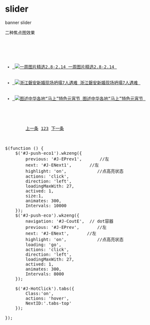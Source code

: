 slider
======

banner slider

二种焦点图效果
<pre>
<div class="eco sub-f5">
        <ul class="z-eco-list mt8 clear" id="J-push-eco" style="width: 960px; left: -320px;">
          <li class=""><a href="http://new.apdnews.com/photo/68798.html" title="一周图片精选2.8-2.14" target="_blank" class="hot-pic"> <img src="http://img.apdnews.com/1/2014/0214/20140214165358660996_320_200.jpg?2" alt="一周图片精选2.8-2.14"> <span class="texthide">一周图片精选2.8-2.14</span> </a></li>
          <li class="on"><a href="http://new.apdnews.com/photo/68785.html" title="浙江磐安新婚现场坍塌7人遇难" target="_blank" class="hot-pic"> <img src="http://img.apdnews.com/1/2014/0214/20140214161938822937_320_200.jpg?38" alt="浙江磐安新婚现场坍塌7人遇难"> <span class="texthide">浙江磐安新婚现场坍塌7人遇难</span> </a></li>
          <li class=""><a href="http://new.apdnews.com/photo/68498.html" title="图述中华各地“马上”特色元宵节" target="_blank" class="hot-pic"> <img src="http://img.apdnews.com/1/2014/0213/20140213170705219267_320_200.jpg?26" alt="图述中华各地“马上”特色元宵节"> <span class="texthide">图述中华各地“马上”特色元宵节</span> </a></li>

        </ul>
        <a title="上一条" class="j-prev" href="javascript:void(0);" id="J-EPrev"><span class="hidden">上一条</span></a> <span class="eco-cout" id="J-CoutE" style="width: 81px;"><a href="javascript:void(0);" class=""><span class="hide">1</span></a><a href="javascript:void(0);" class="on"><span class="hide">2</span><span class="go" style="overflow: hidden; width: 1.06335px;"></span></a><a href="javascript:void(0);" class=""><span class="hide">3</span></a></span> <a title="下一条" class="j-next" href="javascript:void(0);" id="J-ENext"><span class="hidden">下一条</span></a> </div>


$(function () {
	$('#J-push-eco1').wkzeng({
        previous: '#J-EPrev1',       //左
        next: '#J-ENext1',       //左
        highlight: 'on',            //点高亮状态
        actions: 'click',
        direction: 'left',
		loadingMaxWith: 27,
        actived: 1,
		size:1,
        animates: 300,
        Intervals: 10000
    });
    $('#J-push-eco').wkzeng({
        navigation: '#J-CoutE',  // dot容器
        previous: '#J-EPrev',       //左
        next: '#J-ENext',       //左
        highlight: 'on',            //点高亮状态
        loading: 'go',
        actions: 'click',
        direction: 'left',
		loadingMaxWith: 27,
        actived: 1,
        animates: 300,
        Intervals: 8000
    });
    	 
    $('#J-HotClick').tabs({
        Class:'on',
        actions: 'hover',
        NextID:'.tabs-top'
    });
    
});
</pre>
